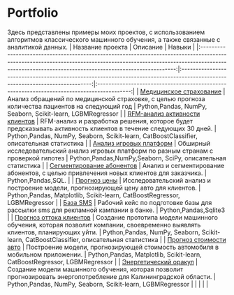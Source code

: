 # Portfolio
Здесь представлены примеры моих проектов, с использованием алгоритмов классического машинного обучения, а также связанные с аналитикой данных.
|                                                                                                          Название проекта                                                                                                         |                                                           Описание                                                           |                                           Навыки                                           |
|:---------------------------------------------------------------------------------------------------------------------------------------------------------------------------------------------------------------------------------:|:----------------------------------------------------------------------------------------------------------------------------:|:------------------------------------------------------------------------------------------:|
| [Медицинское страхование](https://github.com/vdovinati/Portfolio/tree/main/%D0%9C%D0%B5%D0%B4%D0%B8%D1%86%D0%B8%D0%BD%D1%81%D0%BA%D0%BE%D0%B5%20%D1%81%D1%82%D1%80%D0%B0%D1%85%D0%BE%D0%B2%D0%B0%D0%BD%D0%B8%D0%B5)               | Анализ обращений по медицинской страховке, с целью прогноза количества пациентов на следующий год                            | Python,Pandas, NumPy, Seaborn, Scikit-learn,  LGBMRegressor                                |
| [RFM-анализ активности клиентов](https://github.com/vdovinati/Portfolio/tree/main/RFM-%D0%B0%D0%BD%D0%B0%D0%BB%D0%B8%D0%B7)                                                                                                       | RFM-анализ  и разработка решения, которое будет предсказывать активность клиентов в течение следующих 30 дней.               | Python,Pandas, NumPy, Seaborn,  Scikit-learn, CatBoostClassifier,  описательная статистика |
| [Анализ игровых платформ](https://github.com/vdovinati/Portfolio/tree/main/%D0%90%D0%BD%D0%B0%D0%BB%D0%B8%D0%B7%20%D0%B8%D0%B3%D1%80%D0%BE%D0%B2%D1%8B%D1%85%20%D0%BF%D0%BB%D0%B0%D1%82%D1%84%D0%BE%D1%80%D0%BC)                  | Обширный исследовательский анализ игровых платформ по разным странам с проверкой гипотез                                     | Python,Pandas,NumPy,Seaborn,  SciPy, описательная статистика                               |
| [Сегментирование абонентов](https://github.com/vdovinati/Portfolio/tree/main/%D0%A1%D0%B5%D0%B3%D0%BC%D0%B5%D0%BD%D1%82%D0%B8%D1%80%D0%BE%D0%B2%D0%B0%D0%BD%D0%B8%D0%B5%20%D0%B0%D0%B1%D0%BE%D0%BD%D0%B5%D0%BD%D1%82%D0%BE%D0%B2) | Анализ и сегментирование абонентов, с целью привлечения новых клиентов для заказчика.                                        | Python,Pandas,SQL.                                                                         |
| [Прогноз цены](https://github.com/vdovinati/Portfolio/tree/main/%D0%9F%D1%80%D0%BE%D0%B3%D0%BD%D0%BE%D0%B7%20%D1%86%D0%B5%D0%BD%D1%8B)                                                                                            | Исследовательский анализ и построение модели, прогнозирующей цену авто для клиентов.                                         | Python,Pandas, Matplotlib, Scikit-learn,  CatBoostRegressor, LGBMRegressor                 |
| [База SMS](https://github.com/vdovinati/Portfolio/tree/main/%D0%91%D0%B0%D0%B7%D0%B0%20SMS)                                                                                                                                       | Рабочий кейс по подготовке базы для рассылки sms для рекламной кампании в банке.                                             | Python,Pandas,Sqlite3                                                                      |
| [Прогноз оттока клиентов](https://github.com/vdovinati/Portfolio/tree/main/%D0%9F%D1%80%D0%BE%D0%B3%D0%BD%D0%BE%D0%B7%20%D0%BE%D1%82%D1%82%D0%BE%D0%BA%D0%B0%20%D0%BA%D0%BB%D0%B8%D0%B5%D0%BD%D1%82%D0%BE%D0%B2)                  |  Создание прототипа модели машинного обучения, которая позволит компании,  своевременно выявлять клиентов, планирующих уйти. | Python,Pandas, NumPy, Seaborn,  Scikit-learn, CatBoostClassifier,  описательная статистика |
| [Прогноз стоимости авто](https://github.com/vdovinati/Portfolio/tree/main/%D0%9F%D1%80%D0%BE%D0%B3%D0%BD%D0%BE%D0%B7%20%D1%81%D1%82%D0%BE%D0%B8%D0%BC%D0%BE%D1%81%D1%82%D0%B8%20%D0%B0%D0%B2%D1%82%D0%BE)                         | Построение модели, прогнозирующей стоимость автомобиля в мобильном приложении.                                               | Python,Pandas, Matplotlib, Scikit-learn,   CatBoostRegressor, LGBMRegressor                |
| [Энергетический оракул](https://github.com/vdovinati/Portfolio/tree/main/%D0%AD%D0%BD%D0%B5%D1%80%D0%B3%D0%B5%D1%82%D0%B8%D1%87%D0%B5%D1%81%D0%BA%D0%B8%D0%B9%20%D0%BE%D1%80%D0%B0%D0%BA%D1%83%D0%BB)                             | Создание модели машинного обучения, которая позволит прогнозировать энергопотребление  для Калининградской области.          | Python,Pandas, NumPy, Seaborn, Scikit-learn,  LGBMRegressor                                |
|                                                                                                                                                                                                                                   |                                                                                                                              |                                                                                            |
